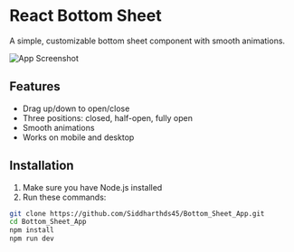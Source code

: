 # React Bottom Sheet

A simple, customizable bottom sheet component with smooth animations.

![App Screenshot](https://github.com/Siddharthds45/Bottom-Sheet-App/tree/main/public/ScreenSort)

## Features
- Drag up/down to open/close
- Three positions: closed, half-open, fully open
- Smooth animations
- Works on mobile and desktop

## Installation
1. Make sure you have Node.js installed
2. Run these commands:

```bash
git clone https://github.com/Siddharthds45/Bottom_Sheet_App.git
cd Bottom_Sheet_App
npm install
npm run dev
